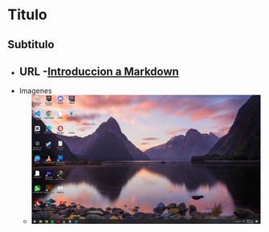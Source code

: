 # Titulo
## Subtitulo

- URL
    -[Introduccion a Markdown](https://markdown.es/)
    ---
- Imagenes
    - ![Texto Alternativo](image.png)